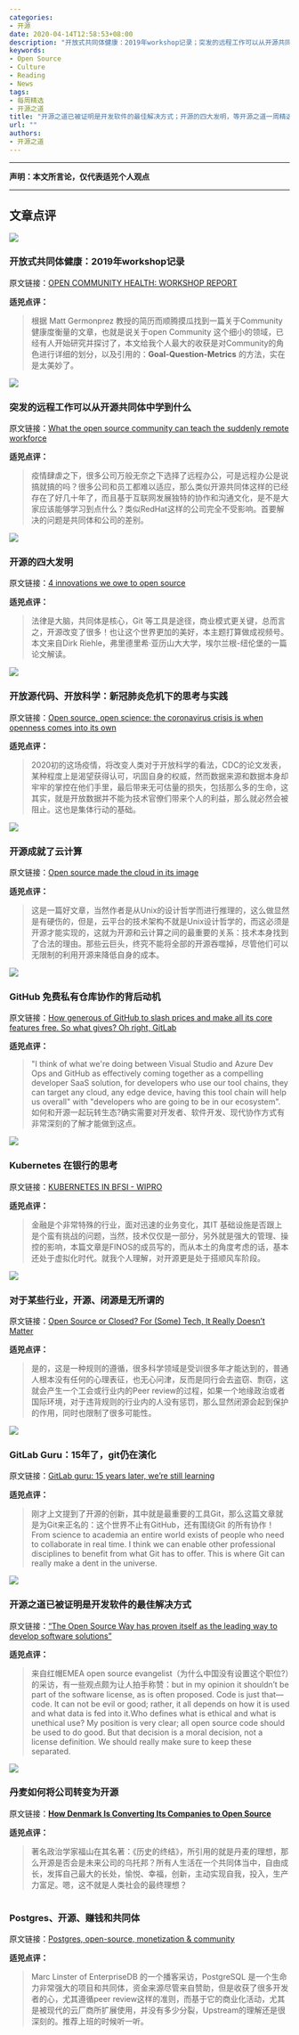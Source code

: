```yaml
---
categories:
- 开源
date: 2020-04-14T12:58:53+08:00
description: "开放式共同体健康：2019年workshop记录；突发的远程工作可以从开源共同体中学到什么；开源的四大发明；开放源代码、开放科学：新冠肺炎危机下的思考与实践；开源成就了云计算；GitHub 免费私有仓库协作的背后动机；Kubernetes 在银行的思考；对于某些行业，开源、闭源是无所谓的；GitLab Guru：15年了，git仍在演化；开源之道已被证明是开发软件的最佳解决方式；丹麦如何将公司转变为开源；Postgres、开源、赚钱和共同体"
keywords:
- Open Source
- Culture
- Reading
- News
tags:
- 每周精选
- 开源之道
title: "开源之道已被证明是开发软件的最佳解决方式；开源的四大发明，等开源之道一周精选2020 04 19"
url: ""
authors:
- 开源之道
---
```

---
**声明：本文所言论，仅代表适兕个人观点**

---

## 文章点评

![](http://peerproduction.net/wp-content/uploads/2019/03/group_photo.png)

### 开放式共同体健康：2019年workshop记录

原文链接：[OPEN COMMUNITY HEALTH: WORKSHOP REPORT](http://peerproduction.net/issues/issue-13-open/news-from-nowhere/open-community-health-workshop-report/)

**适兕点评：**

>根据 Matt Germonprez 教授的简历而顺腾摸瓜找到一篇关于Community健康度衡量的文章，也就是说关于open Community 这个细小的领域，已经有人开始研究并探讨了，本文给我个人最大的收获是对Community的角色进行详细的划分，以及引用的：**Goal-Question-Metrics** 的方法，实在是太美妙了。

![](https://www.synopsys.com/blogs/software-security/wp-content/uploads/2020/04/tips-working-remotely-open-source-community-distributed-workforce.jpg)

### 突发的远程工作可以从开源共同体中学到什么

原文链接：[What the open source community can teach the suddenly remote workforce](https://securityboulevard.com/2020/04/what-the-open-source-community-can-teach-the-suddenly-remote-workforce/)

**适兕点评：**

>疫情肆虐之下，很多公司万般无奈之下选择了远程办公，可是远程办公是说搞就搞的吗？很多公司和员工都难以适应，那么类似开源共同体这样的已经存在了好几十年了，而且基于互联网发展独特的协作和沟通文化，是不是大家应该能够学习到点什么？类似RedHat这样的公司完全不受影响。首要解决的问题是共同体和公司的差别。

![](https://tr4.cbsistatic.com/hub/i/r/2019/12/05/71fef305-efb2-4859-9dd5-fb1e0f916153/resize/770x/406334634b0398140aebefc353a859c3/opensource-istock-1039072216-uriz.jpg)

### 开源的四大发明

原文链接：[4 innovations we owe to open source](https://www.techrepublic.com/article/4-innovations-we-owe-to-open-source/)

**适兕点评：**

>法律是大脑，共同体是核心，Git 等工具是途径，商业模式更关键，总而言之，开源改变了很多！也让这个世界更加的美好，本主题打算做成视频号。本文来自Dirk Riehle，弗里德里希·亚历山大大学，埃尔兰根-纽伦堡的一篇论文解读。

![](https://www.privateinternetaccess.com/blog/wp-content/uploads/2020/04/Mount_Ararat_from_Charents_Arch_1.jpg)

### 开放源代码、开放科学：新冠肺炎危机下的思考与实践

原文链接：[Open source, open science: the coronavirus crisis is when openness comes into its own](https://www.privateinternetaccess.com/blog/open-source-open-science-the-coronavirus-crisis-is-when-openness-comes-into-its-own/)

**适兕点评：**

>2020初的这场疫情，将改变人类对于开放科学的看法，CDC的论文发表，某种程度上是渴望获得认可，巩固自身的权威，然而数据来源和数据本身却牢牢的掌控在他们手里，最后带来无可估量的损失，包括那么多的生命，这其实，就是开放数据并不能为技术官僚们带来个人的利益，那么就必然会被阻止。这也是集体行动的基础。

![](https://images.idgesg.net/images/article/2019/11/cq5dam_web_1280_clouds-100817664-large.jpg)

### 开源成就了云计算

原文链接：[Open source made the cloud in its image](https://www.itworld.com/article/3537517/open-source-made-the-cloud-in-its-image.html)

**适兕点评：**

>这是一篇好文章，当然作者是从Unix的设计哲学而进行推理的，这么做显然是有硬伤的，但是，云平台的技术架构不就是Unix设计哲学的，而这必须是开源才能实现的，这就为开源和云计算之间的最重要的关系：技术本身找到了合法的理由。那些云巨头，终究不能将全部的开源吞噬掉，尽管他们可以无限制的利用开源来降低自身的成本。

![](https://regmedia.co.uk/2020/03/16/github_shutterstock1.jpg?x=442&y=293&crop=1)

### GitHub 免费私有仓库协作的背后动机

原文链接：[How generous of GitHub to slash prices and make all its core features free. So what gives? Oh right, GitLab](https://www.theregister.co.uk/2020/04/15/github_core_features_free_price_drop/)

**适兕点评：**

>"I think of what we're doing between Visual Studio and Azure Dev Ops and GitHub as effectively coming together as a compelling developer SaaS solution, for developers who use our tool chains, they can target any cloud, any edge device, having this tool chain will help us overall" with "developers who are going to be in our ecosystem". 如何和开源一起玩转生态?确实需要对开发者、软件开发、现代协作方式有非常深刻的了解才能做到这点。

![](https://www.finos.org/hs-fs/hubfs/april-2020-wipro-finos-community-blog-post.png?width=2048&name=april-2020-wipro-finos-community-blog-post.png)

### Kubernetes 在银行的思考

原文链接：[KUBERNETES IN BFSI - WIPRO](https://www.finos.org/blog/kubernetes-in-bfsi-wipro)

**适兕点评：**

>金融是个非常特殊的行业，面对迅速的业务变化，其IT 基础设施是否跟上是个蛮有挑战的问题，当然，技术仅仅是一部分，另外就是强大的管理、操控的影响，本篇文章是FINOS的成员写的，而从本土的角度考虑的话，基本还处于虚拟化时代。就我个人理解，对开源更是处于搭顺风车阶段。

![](https://news.ncsu.edu/wp-content/uploads/2020/04/Stanko-RepRap-2020-HEADER.jpg)

### 对于某些行业，开源、闭源是无所谓的

原文链接：[Open Source or Closed? For (Some) Tech, It Really Doesn’t Matter](https://news.ncsu.edu/2020/04/open-source-or-closed/)

**适兕点评：**

>是的，这是一种规则的遵循，很多科学领域是受训很多年才能达到的，普通人根本没有任何的心理表征，也无心问津，反而是同行会去盗窃、剽窃，这就会产生一个工会或行业内的Peer review的过程，如果一个地缘政治或者国际环境，对于违背规则的行业内的人没有惩罚，那么显然闭源会起到保护的作用，同时也限制了很多可能性。

![](https://itknowledgeexchange.techtarget.com/open-source-insider/files/2020/04/Brendan-OLeary.jpg)

### GitLab Guru：15年了，git仍在演化

原文链接：[GitLab guru: 15 years later, we’re still learning](https://www.computerweekly.com/blog/Open-Source-Insider/GitLab-guru-15-years-later-were-still-learning)

**适兕点评：**

>刚才上文提到了开源的创新，其中就是最重要的工具Git，那么这篇文章就是为Git来正名的：这个世界不止有GitHub，还有围绕Git 的所有协作！From science to academia an entire world exists of people who need to collaborate in real time. I think we can enable other professional disciplines to benefit from what Git has to offer. This is where Git can really make a dent in the universe.

![](https://jaxenter.com/wp-content/uploads/2020/04/wildeboer-interview-open-source.jpg)

### 开源之道已被证明是开发软件的最佳解决方式

原文链接：[“The Open Source Way has proven itself as the leading way to develop software solutions”](https://jaxenter.com/open-source-interview-wildeboer-red-hat-170978.html)

**适兕点评：**

>来自红帽EMEA open source evangelist（为什么中国没有设置这个职位?）的采访，有一些观点颇为让人拍手称赞：but in my opinion it shouldn’t be part of the software license, as is often proposed. Code is just that—code. It can not be evil or good; rather, it all depends on how it is used and what data is fed into it.Who defines what is ethical and what is unethical use? My position is very clear; all open source code should be used to do good. But that decision is a moral decision, not a license definition. We should really make sure to keep these separated.

![](https://goodmenproject.com/wp-content/uploads/2020/03/iStock-179047777-1.jpg)

### 丹麦如何将公司转变为开源

原文链接：[**How Denmark Is Converting Its Companies to Open Source**](https://goodmenproject.com/featured-content/how-denmark-is-converting-its-companies-to-open-source/)

**适兕点评：**

>著名政治学家福山在其名著：《历史的终结》，所引用的就是丹麦的理想，那么开源是否会是未来公司的乌托邦？所有人生活在一个共同体当中，自由成长，发挥自己最大的长处，愉悦、幸福，创新，主动实现自我，投入，生产力富足。嗯，这不就是人类社会的最终理想？

![]()

### Postgres、开源、赚钱和共同体

原文链接：[Postgres, open-source, monetization & community](https://techhq.com/podcast-series/postgres-postgresql-services-contract-support-podcast-s01e04/)

**适兕点评：**

>Marc Linster of EnterpriseDB 的一个播客采访，PostgreSQL 是一个生命力非常强大的项目和共同体，资金来源尽管来自赞助，但是收获了很多开发者的心，尤其遵循peer review这样的准则，而基于它的商业化活动，尤其是被现代的云厂商所扩展使用，并没有多少分裂，Upstream的理解还是很深刻的。推荐上班的时候听一听。
